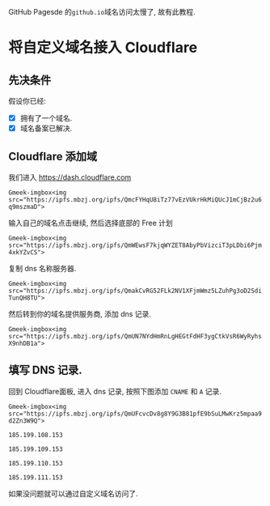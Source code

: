 GitHub Pagesde 的`github.io`域名访问太慢了, 故有此教程.

# 将自定义域名接入 Cloudflare

## 先决条件

假设你已经:

- [x] 拥有了一个域名.
- [x] 域名备案已解决.

## Cloudflare 添加域

我们进入 https://dash.cloudflare.com

`Gmeek-imgbox<img src="https://ipfs.mbzj.org/ipfs/QmcFYHqU8iTz77vEzVUkrHkMiQUcJ1mCjBz2u6q9mszmaD">`

输入自己的域名点击继续, 然后选择底部的 Free 计划

`Gmeek-imgbox<img src="https://ipfs.mbzj.org/ipfs/QmWEwsF7kjqWYZET8AbyPbVizciT3pLDbi6Pjm4xkYZvCS">`

复制 dns 名称服务器.

`Gmeek-imgbox<img src="https://ipfs.mbzj.org/ipfs/QmakCvRG52FLk2NV1XFjmWmz5LZuhPg3oD2SdiTunQH8TU">`

然后转到你的域名提供服务商, 添加 dns 记录.

`Gmeek-imgbox<img src="https://ipfs.mbzj.org/ipfs/QmUN7NYdHmRnLgHEGtFdHF3ygCtkVsR6WyRyhsX9nhDB1a">`

## 填写 DNS 记录.

回到 Cloudflare面板, 进入 dns 记录, 按照下图添加 `CNAME` 和 `A` 记录.

`Gmeek-imgbox<img src="https://ipfs.mbzj.org/ipfs/QmUFcvcDv8g8Y9G3B81pfE9bSuLMwKrz5mpaa9d2Zn3W9Q">`

```
185.199.108.153

185.199.109.153

185.199.110.153

185.199.111.153
```

<!--  注释块
# 进入 Github 的 Pages 设置自定义域名

![](https://ipfs.mbzj.org/ipfs/QmYfvg3jyxVCusmyicJVGQEyXhTfdVJTatotxVHRRqqE9K)

`Gmeek-imgbox<img src="https://ipfs.mbzj.org/ipfs/QmYfvg3jyxVCusmyicJVGQEyXhTfdVJTatotxVHRRqqE9K">`

填写 Save 之后会提示你等待一会

![](https://ipfs.mbzj.org/ipfs/QmYtbdp1WTLPgVdVXJvS5hJCwmUSqN3qCNX3tNjUiCmYv)

`Gmeek-imgbox<img src="https://ipfs.mbzj.org/ipfs/QmYtbdp1WTLPgVdVXJvS5hJCwmUSqN3qCNX3tNjUiCDmYv">`
-->

如果没问题就可以通过自定义域名访问了.
